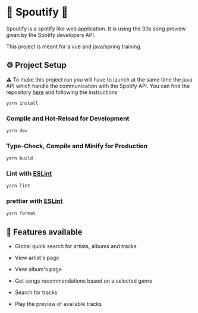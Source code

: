 # 🎵 Spoutify 🎵 

Spoutify is a spotify like web application. It is using the 30s song preview given by the Spotify developers API.

This project is meant for a vue and java/spring training.

## ⚙️ Project Setup

⚠️ To make this project run you will have to launch at the same time the java API which handle the communication with the Spotify API.
You can find the repository [here](https://github.com/AntonyDerache/api-spotify-wrapper) and following the instructions

```sh
yarn install
```

### Compile and Hot-Reload for Development

```sh
yarn dev
```

### Type-Check, Compile and Minify for Production

```sh
yarn build
```

### Lint with [ESLint](https://eslint.org/)

```sh
yarn lint
```

### prettier with [ESLint](https://eslint.org/)

```sh
yarn format
```

## 🚀 Features available

- Global quick search for artists, albums and tracks

- View artist's page

- View album's page

- Get songs recommendations based on a selected genre

- Search for tracks

- Play the preview of available tracks

